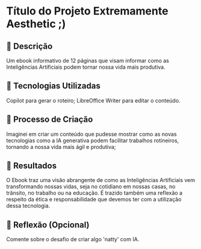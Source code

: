 # Título do Projeto Extremamente Aesthetic ;)
## 📒 Descrição
Um ebook informativo de 12 páginas que visam informar como as Inteligências Artificiais podem tornar nossa vida mais produtiva.
## 🤖 Tecnologias Utilizadas
Copilot para gerar o roteiro;
LibreOffice Writer para editar o conteúdo.
## 🧐 Processo de Criação
Imaginei em criar um conteúdo que pudesse mostrar como as novas tecnologias como a IA generativa podem facilitar trabalhos rotineiros, tornando a nossa vida mais ágil e produtiva;
## 🚀 Resultados
O Ebook traz uma visão abrangente de como as Inteligências Artificiais vem transformando nossas vidas, seja no cotidiano em nossas casas, no trânsito, no trabalho ou na educação. É trazido também uma reflexão a respeito da ética e responsabilidade que devemos ter com a utilização dessa tecnologia.
## 💭 Reflexão (Opcional)
Comente sobre o desafio de criar algo 'natty' com IA.  	
